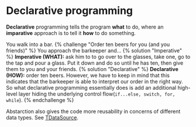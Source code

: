 # Declarative programming
**Declarative** programming tells the program **what** to do, where an **imparative** approach is to tell it **how** to do something.

You walk into a bar.
{% challenge  "Order ten beers for you (and you friends)" %}
You approach the barkeeper and...
{% solution "Imperative" %}
**Imperative (WHAT):** ask him to to go over to the glasses, take one, go to the tap and pour a glass. Put it down and do so until he has ten, then give them to you and your friends.
{% solution "Declarative" %}
**Declarative (HOW):** order ten beers.
However, we have to keep in mind that this indicates that the barkeeper is able to interpret our order in the right way. So what declarative programming essentially does is add an additional high-level layer hiding the underlying control flow(```if...else, switch, for, while```).
{% endchallenge %}

Abstarction also gives the code more reusability in concerns of different data types. See [TDataSource]().
